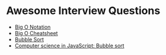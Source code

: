 # Awesome Interview Questions
  - [Big O Notation](https://www.youtube.com/watch?v=v4cd1O4zkGw)
  - [Big O Cheatsheet](http://bigocheatsheet.com/)
  - [Bubble Sort](https://www.youtube.com/watch?v=6Gv8vg0kcHc)
  - [Computer science in JavaScript: Bubble sort](https://www.nczonline.net/blog/2009/05/26/computer-science-in-javascript-bubble-sort/)
